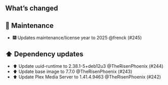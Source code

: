 ## What’s changed

## 🧰 Maintenance

- 🎆 Updates maintenance/license year to 2025 @frenck (#245)

## ⬆️ Dependency updates

- ⬆️ Update uuid-runtime to 2.38.1-5+deb12u3 @TheRisenPhoenix (#244)
- ⬆️ Update base image to 7.7.0 @TheRisenPhoenix (#243)
- ⬆️ Update Plex Media Server to 1.41.4.9463 @TheRisenPhoenix (#242)
